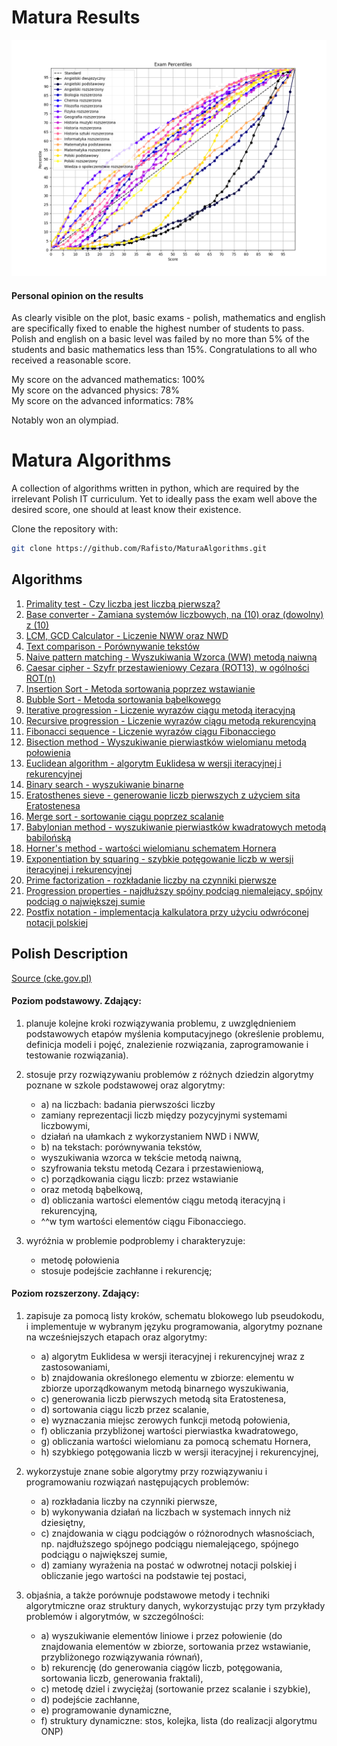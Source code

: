 # Matura Results

![Matura Results](/results/PLOT.png)

#### Personal opinion on the results

As clearly visible on the plot, basic exams - polish, mathematics and english are specifically fixed to enable the highest number of students to pass.
Polish and english on a basic level was failed by no more than 5% of the students and basic mathematics less than 15%. Congratulations to all who received a reasonable score.<br/>

My score on the advanced mathematics: 100%<br/>
My score on the advanced physics: 78%<br/>
My score on the advanced informatics: 78%<br/>

Notably won an olympiad.

# Matura Algorithms

A collection of algorithms written in python,
which are required by the irrelevant Polish IT curriculum.
Yet to ideally pass the exam well above the desired score,
one should at least know their existence.

Clone the repository with:

```bash
git clone https://github.com/Rafisto/MaturaAlgorithms.git
```

## Algorithms

1. [Primality test - Czy liczba jest liczbą pierwszą?](python/checkPrime.py)
2. [Base converter - Zamiana systemów liczbowych, na (10) oraz (dowolny) z (10)](python/convertSystems.py)
3. [LCM, GCD Calculator - Liczenie NWW oraz NWD](python/GCDLCM.py)
4. [Text comparison - Porównywanie tekstów](python/compareText.py)
5. [Naive pattern matching - Wyszukiwania Wzorca (WW) metodą naiwną](python/naivePatternSearching.py)
6. [Caesar cipher - Szyfr przestawieniowy Cezara (ROT13), w ogólności ROT(n)](python/rotEnc.py)
7. [Insertion Sort - Metoda sortowania poprzez wstawianie](python/instertionSort.py)
8. [Bubble Sort - Metoda sortowania bąbelkowego](python/bubbleSort.py)
9. [Iterative progression - Liczenie wyrazów ciągu metodą iteracyjną](python/iterativeProgression.py)
10. [Recursive progression - Liczenie wyrazów ciągu metodą rekurencyjną](python/recursiveProgression.py)
11. [Fibonacci sequence - Liczenie wyrazów ciągu Fibonacciego](python/fibonacci.py)
12. [Bisection method - Wyszukiwanie pierwiastków wielomianu metodą połowienia](python/bisection.py)
13. [Euclidean algorithm - algorytm Euklidesa w wersji iteracyjnej i rekurencyjnej](python/euclideanAlgorithm.py)
14. [Binary search - wyszukiwanie binarne](python/binarySearch.py)
15. [Eratosthenes sieve - generowanie liczb pierwszych z użyciem sita Eratostenesa](python/eratosthenesSieve.py)
16. [Merge sort - sortowanie ciągu poprzez scalanie](python/mergeSort.py)
17. [Babylonian method - wyszukiwanie pierwiastków kwadratowych metodą babilońską](python/babylonianMethod.py)
18. [Horner's method - wartości wielomianu schematem Hornera](python/hornerPolynomialEvaluation.py)
19. [Exponentiation by squaring - szybkie potęgowanie liczb w wersji iteracyjnej i rekurencyjnej](python/squaringExponentiation.py)
20. [Prime factorization - rozkładanie liczby na czynniki pierwsze](python/primeFactorization.py)
21. [Progression properties - najdłuższy spójny podciąg niemalejący, spójny podciąg o największej sumie](python/longestNonDecreasing.py) 
22. [Postfix notation - implementacja kalkulatora przy użyciu odwróconej notacji polskiej](python/postfixNotation.py)

## Polish Description

[Source (cke.gov.pl)](https://cke.gov.pl/images/_EGZAMIN_MATURALNY_OD_2023/Informatory/2023/Aneks_2023_2024_informatyka_EM_F23.pdf)
<br/>

#### Poziom podstawowy. Zdający:

1) planuje kolejne kroki rozwiązywania problemu, z uwzględnieniem podstawowych
   etapów myślenia komputacyjnego (określenie problemu, definicja modeli i pojęć,
   znalezienie rozwiązania, zaprogramowanie i testowanie rozwiązania).
2) stosuje przy rozwiązywaniu problemów z różnych dziedzin algorytmy poznane
   w szkole podstawowej oraz algorytmy:
    - a) na liczbach: badania pierwszości liczby
    - zamiany reprezentacji liczb między pozycyjnymi systemami liczbowymi,
    - działań na ułamkach z wykorzystaniem NWD i NWW,
    - b) na tekstach: porównywania tekstów,
    - wyszukiwania wzorca w tekście metodą naiwną,
    - szyfrowania tekstu metodą Cezara i przestawieniową,
    - c) porządkowania ciągu liczb: przez wstawianie
    - oraz metodą bąbelkową,
    - d) obliczania wartości elementów ciągu metodą iteracyjną i rekurencyjną,
    - ^^w tym wartości elementów ciągu Fibonacciego.

3) wyróżnia w problemie podproblemy i charakteryzuje:
    - metodę połowienia
    - stosuje podejście zachłanne i rekurencję;

#### Poziom rozszerzony. Zdający:

1) zapisuje za pomocą listy kroków, schematu blokowego lub pseudokodu,
   i implementuje w wybranym języku programowania, algorytmy poznane na
   wcześniejszych etapach oraz algorytmy:
    - a) algorytm Euklidesa w wersji iteracyjnej i rekurencyjnej wraz
      z zastosowaniami,
    - b) znajdowania określonego elementu w zbiorze: elementu w zbiorze
      uporządkowanym metodą binarnego wyszukiwania,
    - c) generowania liczb pierwszych metodą sita Eratostenesa,
    - d) sortowania ciągu liczb przez scalanie,
    - e) wyznaczania miejsc zerowych funkcji metodą połowienia,
    - f) obliczania przybliżonej wartości pierwiastka kwadratowego,
    - g) obliczania wartości wielomianu za pomocą schematu Hornera,
    - h) szybkiego potęgowania liczb w wersji iteracyjnej i rekurencyjnej,

2) wykorzystuje znane sobie algorytmy przy rozwiązywaniu i programowaniu
   rozwiązań następujących problemów:

    - a) rozkładania liczby na czynniki pierwsze,
    - b) wykonywania działań na liczbach w systemach innych niż dziesiętny,
    - c) znajdowania w ciągu podciągów o różnorodnych własnościach, np.
      najdłuższego spójnego podciągu niemalejącego, spójnego podciągu o największej sumie,
    - d) zamiany wyrażenia na postać w odwrotnej notacji polskiej i obliczanie jego
      wartości na podstawie tej postaci,

3) objaśnia, a także porównuje podstawowe metody i techniki algorytmiczne oraz
   struktury danych, wykorzystując przy tym przykłady problemów i algorytmów,
   w szczególności:
    - a) wyszukiwanie elementów liniowe i przez połowienie (do znajdowania
      elementów w zbiorze, sortowania przez wstawianie, przybliżonego
      rozwiązywania równań),
    - b) rekurencję (do generowania ciągów liczb, potęgowania, sortowania liczb,
      generowania fraktali),
    - c) metodę dziel i zwyciężaj (sortowanie przez scalanie i szybkie),
    - d) podejście zachłanne,
    - e) programowanie dynamiczne,
    - f) struktury dynamiczne: stos, kolejka, lista (do realizacji algorytmu ONP)
